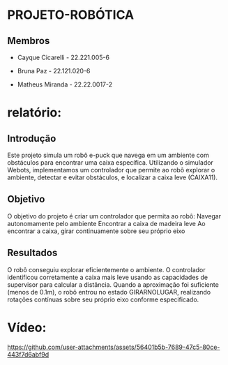 # PROJETO-ROBÓTICA

## Membros
* Cayque Cicarelli - 22.221.005-6

* Bruna Paz - 22.121.020-6

* Matheus Miranda - 22.22.0017-2


# relatório:

## Introdução

Este projeto simula um robô e-puck que navega em um ambiente com obstáculos para encontrar uma caixa específica. Utilizando o simulador Webots, implementamos um controlador que permite ao robô explorar o ambiente, detectar e evitar obstáculos, e localizar a caixa leve (CAIXA11).
## Objetivo
O objetivo do projeto é criar um controlador que permita ao robô:
 Navegar autonomamente pelo ambiente
 Encontrar a caixa de madeira leve
 Ao encontrar a caixa, girar continuamente sobre seu próprio eixo 
## Resultados
O robô conseguiu explorar eficientemente o ambiente. O controlador identificou corretamente a caixa mais leve usando as capacidades de supervisor para calcular a distância. Quando a aproximação foi suficiente (menos de 0.1m), o robô entrou no estado GIRARNOLUGAR, realizando rotações contínuas sobre seu próprio eixo conforme especificado.



# Vídeo:


https://github.com/user-attachments/assets/56401b5b-7689-47c5-80ce-443f7d6abf9d

